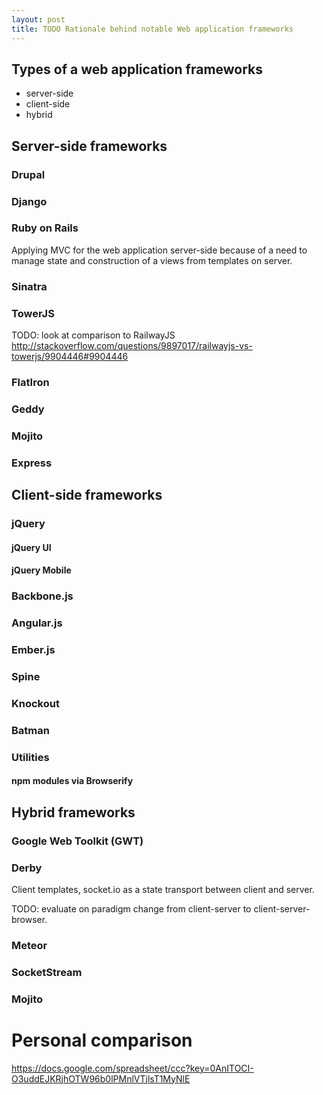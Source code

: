 ```yaml
---
layout: post
title: TODO Rationale behind notable Web application frameworks
---
```


## Types of a web application frameworks

* server-side
* client-side
* hybrid

## Server-side frameworks

### Drupal

### Django

### Ruby on Rails

Applying MVC for the web application server-side because of a need to manage
state and construction of a views from templates on server.

### Sinatra

### TowerJS

TODO: look at comparison to RailwayJS
http://stackoverflow.com/questions/9897017/railwayjs-vs-towerjs/9904446#9904446

### FlatIron
### Geddy
### Mojito
### Express


## Client-side frameworks

### jQuery
#### jQuery UI
#### jQuery Mobile
### Backbone.js
### Angular.js
### Ember.js
### Spine
### Knockout
### Batman

### Utilities
#### npm modules via Browserify

## Hybrid frameworks

### Google Web Toolkit (GWT)

### Derby

Client templates, socket.io as a state transport between client and server.

TODO: evaluate on paradigm change from client-server to client-server-browser.

### Meteor

### SocketStream

### Mojito

[ocdevel-comparison]: http://ocdevel.com/blog/nodejs-frameworks-comparison
[andrew-munsell-response]: http://blog.andrewmunsell.com/post/29659423342/the-odd-state-of-node-js-and-its-frameworks

[Steven-Sanderson-throne-js]: http://blog.stevensanderson.com/2012/08/01/rich-javascript-applications-the-seven-frameworks-throne-of-js-2012/
[Gordon L. Hempton top]: http://codebrief.com/2012/01/the-top-10-javascript-mvc-frameworks-reviewed/
[nodeup-17]: http://nodeup.com/seventeen
[nodejitsu-isomorphic]: http://blog.nodejitsu.com/scaling-isomorphic-javascript-code

# Personal comparison

https://docs.google.com/spreadsheet/ccc?key=0AnITOCI-O3uddEJKRjhOTW96b0lPMnlVTjlsT1MyNlE